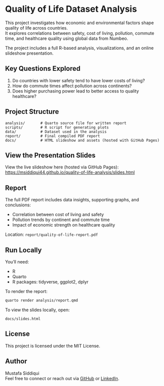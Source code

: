 # Quality of Life Dataset Analysis

This project investigates how economic and environmental factors shape quality of life across countries.  
It explores correlations between safety, cost of living, pollution, commute time, and healthcare quality using global data from Numbeo.

The project includes a full R-based analysis, visualizations, and an online slideshow presentation.

## Key Questions Explored

1. Do countries with lower safety tend to have lower costs of living?
2. How do commute times affect pollution across continents?
3. Does higher purchasing power lead to better access to quality healthcare?

## Project Structure
```
analysis/       # Quarto source file for written report
scripts/        # R script for generating plots
data/           # Dataset used in the analysis
report/         # Final compiled PDF report
docs/           # HTML slideshow and assets (hosted with GitHub Pages)
```

## View the Presentation Slides

View the live slideshow here (hosted via GitHub Pages):  
https://msiddiqui44.github.io/quality-of-life-analysis/slides.html

## Report

The full PDF report includes data insights, supporting graphs, and conclusions:
- Correlation between cost of living and safety
- Pollution trends by continent and commute time
- Impact of economic strength on healthcare quality

Location: `report/quality-of-life-report.pdf`

## Run Locally

You’ll need:
- R
- Quarto
- R packages: tidyverse, ggplot2, dplyr

To render the report:

```bash
quarto render analysis/report.qmd
```

To view the slides locally, open:

```
docs/slides.html
```

## License

This project is licensed under the MIT License.

## Author

Mustafa Siddiqui  
Feel free to connect or reach out via [GitHub](https://github.com/msiddiqui44) or [LinkedIn](https://www.linkedin.com/in/mustafa-siddiquii/).
